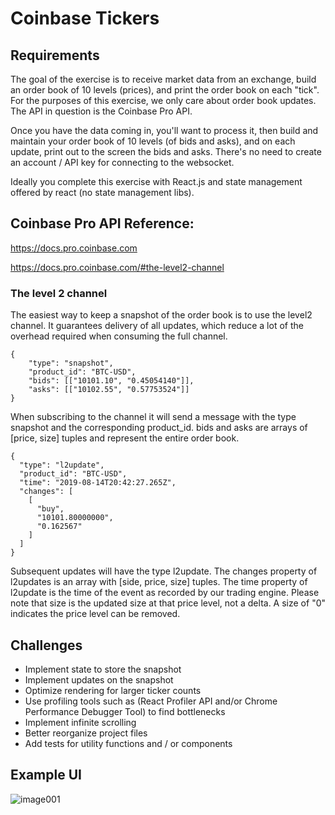 # Coinbase Tickers

## Requirements

The goal of the exercise is to receive market data from an exchange, build an order book of 10 levels (prices), and print the order book on each "tick".
For the purposes of this exercise, we only care about order book updates. The API in question is the Coinbase Pro API.

Once you have the data coming in, you'll want to process it, then build and maintain your order book of 10 levels (of bids and asks), and on each update, print out to the screen the bids and asks. There's no need to create an account / API key for connecting to the websocket.

Ideally you complete this exercise with React.js and state management offered by react (no state management libs). 

## Coinbase Pro API Reference: 

https://docs.pro.coinbase.com

https://docs.pro.coinbase.com/#the-level2-channel

### The level 2 channel

The easiest way to keep a snapshot of the order book is to use the level2 channel. It guarantees delivery of all updates, which reduce a lot of the overhead required when consuming the full channel.

```
{
    "type": "snapshot",
    "product_id": "BTC-USD",
    "bids": [["10101.10", "0.45054140"]],
    "asks": [["10102.55", "0.57753524"]]
}
```

When subscribing to the channel it will send a message with the type snapshot and the corresponding product_id. bids and asks are arrays of [price, size] tuples and represent the entire order book.

```
{
  "type": "l2update",
  "product_id": "BTC-USD",
  "time": "2019-08-14T20:42:27.265Z",
  "changes": [
    [
      "buy",
      "10101.80000000",
      "0.162567"
    ]
  ]
}
```

Subsequent updates will have the type l2update. The changes property of l2updates is an array with [side, price, size] tuples. The time property of l2update is the time of the event as recorded by our trading engine. Please note that size is the updated size at that price level, not a delta. A size of "0" indicates the price level can be removed.

## Challenges

- Implement state to store the snapshot
- Implement updates on the snapshot
- Optimize rendering for larger ticker counts
- Use profiling tools such as (React Profiler API and/or Chrome Performance Debugger Tool) to find bottlenecks
- Implement infinite scrolling
- Better reorganize project files
- Add tests for utility functions and / or components

## Example UI

![image001](https://user-images.githubusercontent.com/55159/139743694-61f20066-cbef-40f3-af6a-8fb15bcc7327.png)